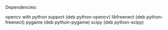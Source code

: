 Dependencies:

opencv with python support (deb python-opencv)
libfreenect (deb python-freenect)
pygame (deb python-pygame)
scipy (deb python-scipy)

